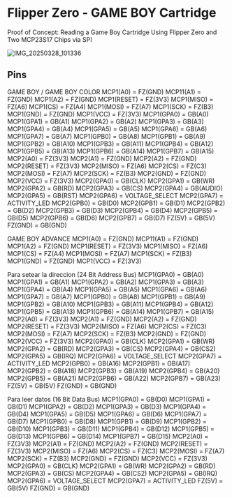 # Flipper Zero - GAME BOY Cartridge

Proof of Concept: Reading a Game Boy Cartridge Using Flipper Zero and Two MCP23S17 Chips via SPI

![IMG_20250328_101336](https://github.com/user-attachments/assets/b8fa384d-7dc1-4d1a-b090-c5174666342c)


## Pins

GAME BOY / GAME BOY COLOR
MCP1(A0) = FZ(GND)
MCP11(A1) = FZ(GND)
MCP1(A2) = FZ(GND)
MCP1(RESET) = FZ(3V3)
MCP1(MISO) = FZ(A6)
MCP1(CS) = FZ(A4)
MCP1(MOSI) = FZ(A7)
MCP1(SCK) = FZ(B3)
MCP1(GND) = FZ(GND)
MCP1(VCC) = FZ(3V3)
MCP1(GPA0) = GB(A0)
MCP1(GPA1) = GB(A1)
MCP1(GPA2) = GB(A2)
MCP1(GPA3) = GB(A3)
MCP1(GPA4) = GB(A4)
MCP1(GPA5) = GB(A5)
MCP1(GPA6) = GB(A6)
MCP1(GPA7) = GB(A7)
MCP1(GPB0) = GB(A8)
MCP1(GPB1) = GB(A9)
MCP1(GPB2) = GB(A10)
MCP1(GPB3) = GB(A11)
MCP1(GPB4) = GB(A12)
MCP1(GPB5) = GB(A13)
MCP1(GPB6) = GB(A14)
MCP1(GPB7) = GB(A15)
MCP2(A0) = FZ(3V3)
MCP2(A1) = FZ(GND)
MCP2(A2) = FZ(GND)
MCP2(RESET) = FZ(3V3)
MCP2(MISO) = FZ(A6)
MCP2(CS) = FZ(C3)
MCP2(MOSI) = FZ(A7)
MCP2(SCK) = FZ(B3)
MCP2(GND) = FZ(GND)
MCP2(VCC) = FZ(3V3)
MCP2(GPA0) = GB(CLK)
MCP2(GPA1) = GB(WR)
MCP2(GPA2) = GB(RD)
MCP2(GPA3) = GB(CS)
MCP2(GPA4) = GB(AUDIO)
MCP2(GPA5) = GB(RST)
MCP2(GPA6) = VOLTAGE_SELECT
MCP2(GPA7) = ACTIVITY_LED
MCP2(GPB0) = GB(D0)
MCP2(GPB1) = GB(D1)
MCP2(GPB2) = GB(D2)
MCP2(GPB3) = GB(D3)
MCP2(GPB4) = GB(D4)
MCP2(GPB5) = GB(D5)
MCP2(GPB6) = GB(D6)
MCP2(GPB7) = GB(D7)
FZ(5V) = GB(5V)
FZ(GND) = GB(GND)



GAME BOY ADVANCE
MCP1(A0) = FZ(GND)
MCP11(A1) = FZ(GND)
MCP1(A2) = FZ(GND)
MCP1(RESET) = FZ(3V3)
MCP1(MISO) = FZ(A6)
MCP1(CS) = FZ(A4)
MCP1(MOSI) = FZ(A7)
MCP1(SCK) = FZ(B3)
MCP1(GND) = FZ(GND)
MCP1(VCC) = FZ(3V3)

Para setear la direccion (24 Bit Address Bus)
MCP1(GPA0) = GB(A0)
MCP1(GPA1) = GB(A1)
MCP1(GPA2) = GB(A2)
MCP1(GPA3) = GB(A3)
MCP1(GPA4) = GB(A4)
MCP1(GPA5) = GB(A5)
MCP1(GPA6) = GB(A6)
MCP1(GPA7) = GB(A7)
MCP1(GPB0) = GB(A8)
MCP1(GPB1) = GB(A9)
MCP1(GPB2) = GB(A10)
MCP1(GPB3) = GB(A11)
MCP1(GPB4) = GB(A12)
MCP1(GPB5) = GB(A13)
MCP1(GPB6) = GB(A14)
MCP1(GPB7) = GB(A15)
MCP2(A0) = FZ(3V3)
MCP2(A1) = FZ(GND)
MCP2(A2) = FZ(GND)
MCP2(RESET) = FZ(3V3)
MCP2(MISO) = FZ(A6)
MCP2(CS) = FZ(C3)
MCP2(MOSI) = FZ(A7)
MCP2(SCK) = FZ(B3)
MCP2(GND) = FZ(GND)
MCP2(VCC) = FZ(3V3)
MCP2(GPA0) = GB(CLK)
MCP2(GPA1) = GB(WR)
MCP2(GPA2) = GB(RD)
MCP2(GPA3) = GB(CS)
MCP2(GPA4) = GB(CS2)
MCP2(GPA5) = GB(IRQ)
MCP2(GPA6) = VOLTAGE_SELECT
MCP2(GPA7) = ACTIVITY_LED
MCP2(GPB0) = GB(A16)
MCP2(GPB1) = GB(A17)
MCP2(GPB2) = GB(A18)
MCP2(GPB3) = GB(A19)
MCP2(GPB4) = GB(A20)
MCP2(GPB5) = GB(A21)
MCP2(GPB6) = GB(A22)
MCP2(GPB7) = GB(A23)
FZ(5V) = GB(5V)
FZ(GND) = GB(GND)


Para leer datos (16 Bit Data Bus)
MCP1(GPA0) = GB(D0)
MCP1(GPA1) = GB(D1)
MCP1(GPA2) = GB(D2)
MCP1(GPA3) = GB(D3)
MCP1(GPA4) = GB(D4)
MCP1(GPA5) = GB(D5)
MCP1(GPA6) = GB(D6)
MCP1(GPA7) = GB(D7)
MCP1(GPB0) = GB(D8)
MCP1(GPB1) = GB(D9)
MCP1(GPB2) = GB(D10)
MCP1(GPB3) = GB(D11)
MCP1(GPB4) = GB(D12)
MCP1(GPB5) = GB(D13)
MCP1(GPB6) = GB(D14)
MCP1(GPB7) = GB(D15)
MCP2(A0) = FZ(3V3)
MCP2(A1) = FZ(GND)
MCP2(A2) = FZ(GND)
MCP2(RESET) = FZ(3V3)
MCP2(MISO) = FZ(A6)
MCP2(CS) = FZ(C3)
MCP2(MOSI) = FZ(A7)
MCP2(SCK) = FZ(B3)
MCP2(GND) = FZ(GND)
MCP2(VCC) = FZ(3V3)
MCP2(GPA0) = GB(CLK)
MCP2(GPA1) = GB(WR)
MCP2(GPA2) = GB(RD)
MCP2(GPA3) = GB(CS)
MCP2(GPA4) = GB(CS2)
MCP2(GPA5) = GB(IRQ)
MCP2(GPA6) = VOLTAGE_SELECT
MCP2(GPA7) = ACTIVITY_LED
FZ(5V) = GB(5V)
FZ(GND) = GB(GND)

